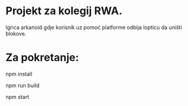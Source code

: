 # Projekt za kolegij RWA.

Igrica arkanoid gdje korisnik uz pomoć platforme odbija lopticu da uništi blokove.

# Za pokretanje:

npm install

npm run build 

npm start 

